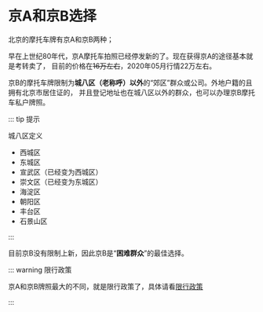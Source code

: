 # 京A和京B选择

北京的摩托车牌有京A和京B两种；

早在上世纪80年代，京A摩托车拍照已经停发新的了。现在获得京A的途径基本就是考转卖了，
目前的价格在~~16万左右~~，2020年05月行情22万左右。

京B的摩托车牌限制为**城八区（老称呼）以外**的“郊区”群众或公司。外地户籍的且拥有北京市居住证的，
并且登记地址也在城八区以外的群众，也可以办理京B摩托车私户牌照。

::: tip 提示

城八区定义
- 西城区
- 东城区
- 宣武区（已经变为西城区）
- 崇文区（已经变为东城区）
- 海淀区
- 朝阳区
- 丰台区
- 石景山区

:::

目前京B没有限制上新，因此京B是“**困难群众**”的最佳选择。

::: warning 限行政策

京A和京B牌照最大的不同，就是限行政策了，具体请看[限行政策](restrict-policy.html)

:::